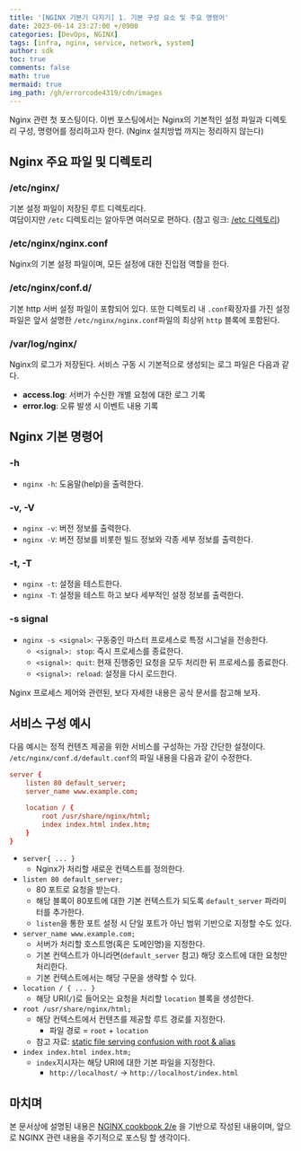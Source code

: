 ```yaml
---
title: '[NGINX 기본기 다지기] 1. 기본 구성 요소 및 주요 명령어'
date: 2023-06-14 23:27:00 +/0900
categories: [DevOps, NGINX]
tags: [infra, nginx, service, network, system]
author: sdk
toc: true
comments: false 
math: true 
mermaid: true 
img_path: /gh/errorcode4319/cdn/images
---
```


Nginx 관련 첫 포스팅이다. 이번 포스팅에서는 Nginx의 기본적인 설정 파일과 디렉토리 구성, 명령어를 정리하고자 한다. (Nginx 설치방법 까지는 정리하지 않는다)

## Nginx 주요 파일 및 디렉토리

### /etc/nginx/
기본 설정 파일이 저장된 루트 디렉토리다.    
여담이지만 `/etc` 디렉토리는 알아두면 여러모로 편하다. (참고 링크: [/etc 디렉토리](http://doc.kldp.org/Translations/html/SysAdminGuide-KLDP/x384.html)) 

### /etc/nginx/nginx.conf 
Nginx의 기본 설정 파일이며, 모든 설정에 대한 진입점 역할을 한다.   

### /etc/nginx/conf.d/
기본 http 서버 설정 파일이 포함되어 있다. 또한 디렉토리 내 `.conf`확장자를 가진 설정파일은 앞서 설명한 `/etc/nginx/nginx.conf`파일의 최상위 `http` 블록에 포함된다.

### /var/log/nginx/
Nginx의 로그가 저장된다. 서비스 구동 시 기본적으로 생성되는 로그 파일은 다음과 같다.
- **access.log**: 서버가 수신한 개별 요청에 대한 로그 기록 
- **error.log**: 오류 발생 시 이벤트 내용 기록

## Nginx 기본 명령어 

### -h
- `nginx -h`: 도움말(help)을 출력한다.

### -v, -V
- `nginx -v`: 버전 정보를 출력한다.
- `nginx -V`: 버전 정보를 비롯한 빌드 정보와 각종 세부 정보를 출력한다.

### -t, -T
- `nginx -t`: 설정을 테스트한다.
- `nginx -T`: 설정을 테스트 하고 보다 세부적인 설정 정보를 출력한다.

### -s signal
- `nginx -s <signal>`: 구동중인 마스터 프로세스로 특정 시그널을 전송한다.
    - `<signal>: stop`: 즉시 프로세스를 종료한다. 
    - `<signal>: quit`: 현재 진행중인 요청을 모두 처리한 뒤 프로세스를 종료한다.
    - `<signal>: reload`: 설정을 다시 로드한다.   

Nginx 프로세스 제어와 관련된, 보다 자세한 내용은 공식 문서를 참고해 보자.



## 서비스 구성 예시
다음 예시는 정적 컨텐츠 제공을 위한 서비스를 구성하는 가장 간단한 설정이다.
`/etc/nginx/conf.d/default.conf`의 파일 내용을 다음과 같이 수정한다. 
```conf
server {
    listen 80 default_server;
    server_name www.example.com;

    location / {
        root /usr/share/nginx/html;
        index index.html index.htm;
    }
}
```
- `server{ ... }`
    - Nginx가 처리할 새로운 컨텍스트를 정의한다.
- `listen 80 default_server;`
    - 80 포트로 요청을 받는다.
    - 해당 블록이 80포트에 대한 기본 컨텍스트가 되도록 `default_server` 파라미터를 추가한다.
    - `listen`을 통한 포트 설정 시 단일 포트가 아닌 범위 기반으로 지정할 수도 있다.  
- `server_name www.example.com;`
    - 서버가 처리할 호스트명(혹은 도메인명)을 지정한다.
    - 기본 컨텍스트가 아니라면(`default_server` 참고) 해당 호스트에 대한 요청만 처리한다.
    - 기본 컨텍스트에서는 해당 구문을 생략할 수 있다.
- `location / { ... }`
    - 해당 URI(`/`)로 들어오는 요청을 처리할 `location` 블록을 생성한다.
- `root /usr/share/nginx/html;`
    - 해당 컨텍스트에서 컨텐츠를 제공할 루트 경로를 지정한다. 
        - 파일 경로 = `root` + `location`
    - 참고 자료: [static file serving confusion with root & alias](https://stackoverflow.com/questions/10631933/nginx-static-file-serving-confusion-with-root-alias)
- `index index.html index.htm;`
    - `index`지시자는 해당 URI에 대한 기본 파일을 지정한다.
        - `http://localhost/` -> `http://localhost/index.html`

## 마치며
본 문서상에 설명된 내용은 [NGINX cookbook 2/e](https://www.nginx.com/resources/library/complete-nginx-cookbook/) 을 기반으로 작성된 내용이며, 
앞으로 NGINX 관련 내용을 주기적으로 포스팅 할 생각이다.